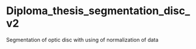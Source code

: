# Diploma_thesis_segmentation_disc_v2
Segmentation of optic disc with using of normalization of data

